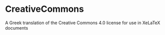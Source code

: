 # CreativeCommons
A Greek translation of the Creative Commons 4.0 license for use in XeLaTeX documents
